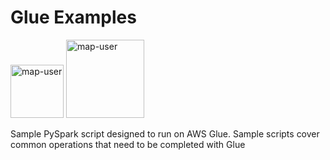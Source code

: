 # Glue Examples

<img width="85" alt="map-user" src="https://img.shields.io/badge/views-1575-green"> <img width="125" alt="map-user" src="https://img.shields.io/badge/unique visits-308-green">

Sample PySpark script designed to run on AWS Glue. Sample scripts cover common operations that need to be completed with Glue

